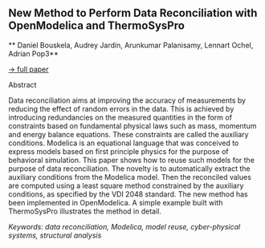 ## New Method to Perform Data Reconciliation with OpenModelica and ThermoSysPro

** Daniel Bouskela, Audrey Jardin, Arunkumar Palanisamy, Lennart Ochel, Adrian Pop3**

[&#8594; full paper](../proceedings/papers/Modelica2021session6A_paper4.pdf)

Abstract

Data reconciliation aims at improving the accuracy of
measurements by reducing the effect of random errors in
the data. This is achieved by introducing redundancies on
the measured quantities in the form of constraints based
on fundamental physical laws such as mass, momentum
and energy balance equations. These constraints are called
the auxiliary conditions. Modelica is an equational
language that was conceived to express models based on
first principle physics for the purpose of behavioral
simulation. This paper shows how to reuse such models
for the purpose of data reconciliation. The novelty is to
automatically extract the auxiliary conditions from the
Modelica model. Then the reconciled values are computed
using a least square method constrained by the auxiliary
conditions, as specified by the VDI 2048 standard. The
new method has been implemented in OpenModelica. A
simple example built with ThermoSysPro illustrates the
method in detail.

*Keywords: data reconciliation, Modelica, model reuse, cyber-physical systems, structural analysis*

